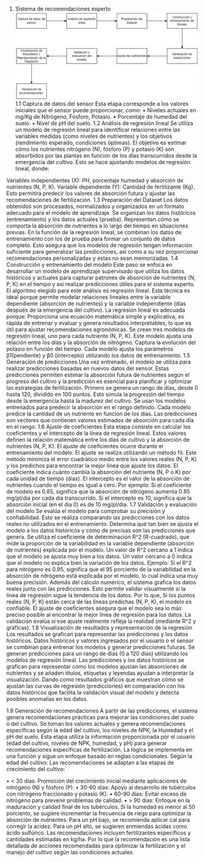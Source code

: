 1.	Sistema de recomendaciones experto
![alt text](Diagrama.png)
1.1	Captura de datos del sensor
Esta etapa corresponde a los valores iniciales que el sensor puede proporcionar, como:
•	Niveles actuales en mg/Kg de Nitrógeno, Fósforo, Potasio.
•	Porcentaje de humedad del suelo.
•	Nivel de pH del suelo.
1.2	Análisis de regresión lineal
Se utiliza un modelo de regresión lineal para identificar relaciones entre las variables medidas (como niveles de nutrientes) y los objetivos (rendimiento esperado, condiciones óptimas).
El objetivo es estimar cómo los nutrientes nitrógeno (N), fósforo (P) y potasio (K) son absorbidos por las plantas en función de los días transcurridos desde la emergencia del cultivo. Esto se hace ajustando modelos de regresión lineal, donde:

Variables independientes (X): PH, porcentaje humedad y absorción de nutrientes (N, P, K).
Variable dependiente (Y): Cantidad de fertilizante (Kg).
Esto permitirá predecir los valores de absorción futura y ajustar las recomendaciones de fertilización.
1.3	Preparación del Dataset
Los datos obtenidos son procesados, normalizados y organizados en un formato adecuado para el modelo de aprendizaje. 
Se organizan los datos históricos (entrenamiento) y los datos actuales (prueba). Representan cómo se comporta la absorción de nutrientes a lo largo del tiempo en situaciones previas.
En la función de la regresión lineal, se combinan los datos de entrenamiento con los de prueba para formar un conjunto de datos completo.
Esto asegura que los modelos de regresión tengan información suficiente para generalizar las predicciones, así como a su vez proporcionar recomendaciones personalizadas y estas no sean memorizadas.
1.4	Construcción y entrenamiento del modelo
Este paso se enfoca en desarrollar un modelo de aprendizaje supervisado que utiliza los datos históricos y actuales para capturar patrones de absorción de nutrientes (N, P, K) en el tiempo y así realizar predicciones útiles para el sistema experto.
El algoritmo elegido para este análisis es regresión lineal. Esta técnica es ideal porque permite modelar relaciones lineales entre la variable dependiente (absorción de nutrientes) y la variable independiente (días después de la emergencia del cultivo). La regresión lineal es adecuada porque: Proporciona una ecuación matemática simple y explicativa, es rápida de entrenar y evaluar y genera resultados interpretables, lo que es útil para ajustar recomendaciones agronómicas.
Se crean tres modelos de regresión lineal, uno para cada nutriente (N, P, K). Este modelo ajusta una relación entre los días y la absorción de nitrógeno. Captura la evolución del potasio en función del tiempo. Cada modelo ajusta los parámetros β1(pendiente) y β0 (intercepto) utilizando los datos de entrenamiento.
1.5	Generación de predicciones
Una vez entrenado, el modelo se utiliza para realizar predicciones basadas en nuevos datos del sensor.
Estas predicciones permiten estimar la absorción futura de nutrientes según el progreso del cultivo y la predicción es esencial para planificar y optimizar las estrategias de fertilización.
Primero se genera un rango de días, desde 0 hasta 120, dividido en 100 puntos. Esto simula la progresión del tiempo desde la emergencia hasta la madurez del cultivo. Se usan los modelos entrenados para predecir la absorción en el rango definido. Cada modelo predice la cantidad de un nutriente en función de los días. Las predicciones son vectores que contienen valores estimados de absorción para cada día en el rango.
1.6	Ajuste de coeficientes
Esta etapa consiste en calcular los coeficientes y el intercepto de la línea de regresión lineal. Estos valores definen la relación matemática entre los días de cultivo y la absorción de nutrientes (N, P, K). El ajuste de coeficientes ocurre durante el entrenamiento del modelo.
El ajuste se realiza utilizando un método fit. Este método minimiza el error cuadrático medio entre los valores reales (N, P, K) y los predichos para encontrar la mejor línea que ajuste los datos.
El coeficiente indica cuánto cambia la absorción del nutriente (N, P o K) por cada unidad de tiempo (días).
El intercepto es el valor de la absorción de nutrientes cuando el tiempo es igual a cero.
Por ejemplo: Si el coeficiente de modelo es 0.85, significa que la absorción de nitrógeno aumenta 0.85 mg/pl/día por cada día transcurrido. Si el intercepto es 10, significa que la absorción inicial (en el día 0) es de 10 mg/pl/día.
1.7	Validación y evaluación del modelo
Se evalúa el modelo para comprobar su precisión y confiabilidad. Esto se realiza comparando las predicciones con los datos reales no utilizados en el entrenamiento. Determina qué tan bien se ajusta el modelo a los datos históricos y cómo de precisas son las predicciones que genera.
Se utiliza el coeficiente de determinación R^2 (R-cuadrado), que mide la proporción de la variabilidad en la variable dependiente (absorción de nutrientes) explicada por el modelo.
Un valor de R^2 cercano a 1 indica que el modelo se ajusta muy bien a los datos.
Un valor cercano a 0 indica que el modelo no explica bien la variación de los datos.
Ejemplo: Si el R^2 para nitrógeno es 0.95, significa que el 95 porciento de la variabilidad en la absorción de nitrógeno está explicada por el modelo, lo cual indica una muy buena precisión.
Además del cálculo numérico, el sistema grafica los datos reales junto con las predicciones. Esto permite validar visualmente si la línea de regresión sigue la tendencia de los datos. Por lo que, Si los puntos reales (N, P, K) están cerca de las líneas predichas (N, P, K), el modelo es confiable.
El ajuste de coeficientes asegura que el modelo sea lo más preciso posible al encontrar la mejor línea de regresión para los datos.
La validación evalúa si ese ajuste realmente refleja la realidad (mediante R^2 y gráficas).
1.8	Visualización de resultados y representación de la regresión
Los resultados se grafican para representar las predicciones y los datos históricos. 
Datos históricos y valores ingresados por el usuario o el sensor se combinan para entrenar los modelos y generar predicciones futuras.
Se generan predicciones para un rango de días (0 a 120 días) utilizando los modelos de regresión lineal. Las predicciones y los datos históricos se grafican para representar cómo los modelos ajustan las absorciones de nutrientes y se añaden títulos, etiquetas y leyendas ayudan a interpretar la visualización. Dando como resultados gráficos que muestran cómo se ajustan las curvas de regresión (predicciones) en comparación con los datos históricos que facilita la validación visual del modelo y detecta posibles anomalías en los datos.

1.9	Generación de recomendaciones
A partir de las predicciones, el sistema genera recomendaciones prácticas para mejorar las condiciones del suelo o del cultivo. Se toman los valores actuales y genera recomendaciones específicas según la edad del cultivo, los niveles de NPK, la Humedad y el pH del suelo. 
Esta etapa utiliza la información proporcionada por el usuario (edad del cultivo, niveles de NPK, humedad, y pH) para generar recomendaciones específicas de fertilización. La lógica se implementa en una función y sigue un enfoque basado en reglas condicionales.
Según la edad del cultivo:
Las recomendaciones se adaptan a las etapas de crecimiento del cultivo:

•	< 30 días: Promoción del crecimiento inicial mediante aplicaciones de nitrógeno (N) y fósforo (P).
•	30-60 días: Apoyo al desarrollo de tubérculos con nitrógeno fraccionado y potasio (K).
•	60-90 días: Evitar exceso de nitrógeno para prevenir problemas de calidad.
•	> 90 días: Enfoque en la maduración y calidad final de los tubérculos.
Si la humedad es menor al 50 porciento, se sugiere incrementar la frecuencia de riego para optimizar la absorción de nutrientes.
Para un pH bajo, se recomienda aplicar cal para corregir la acidez.
Para un pH alto, se sugieren enmiendas ácidas como ácido sulfúrico.
Las recomendaciones incluyen fertilizantes específicos y cantidades estimadas en kg/ha.
Por lo que la recomendación es una lista detallada de acciones recomendadas para optimizar la fertilización y el manejo del cultivo según las condiciones actuales.

